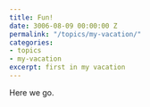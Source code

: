 ```yaml
---
title: Fun!
date: 3006-08-09 00:00:00 Z
permalink: "/topics/my-vacation/"
categories:
- topics
- my-vacation
excerpt: first in my vacation
---
```


Here we go.
